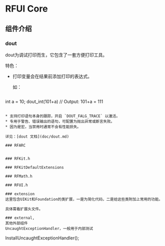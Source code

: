 RFUI Core
=========

组件介绍
-----------
### dout
dout为调试打印而生，它包含了一套方便打印工具。

特色：

* 打印变量会在结果前添加打印的表达式。

  如：

  ```
int a = 10;
dout_int(101+a)	// Output: 101+a = 111
  ```

* 支持打印语句本身的跟踪，开启 `DOUT_FALG_TRACE` 以激活。 
* 专用于警告、错误输出的语句，可配置为抛出异常或断言失败。
* 因为是宏，当禁用时通常不会有性能损失。

详见：[dout 文档](doc/dout.md)

### RFARC


### RFKit.h

### RFKitDefaultExtensions

### RFMath.h

### RFUI.h

### extension
这里包含UIKit和Foundation的类扩展，一是为简化代码，二是给这些类附加上常用的功能。

具体需看扩展头文件。

### external,
其他外部组件
  UncaughtExceptionHandler，一般用于内部测试

```
InstallUncaughtExceptionHandler();
```
